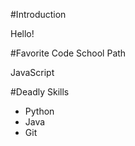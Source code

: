#Introduction

Hello!

#Favorite Code School Path

JavaScript

#Deadly Skills
* Python
* Java
* Git
